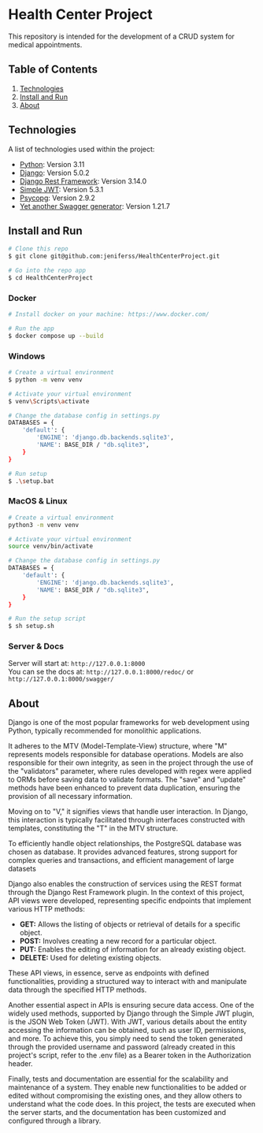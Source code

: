 # Health Center Project

This repository is intended for the development of a CRUD system for medical appointments.

## Table of Contents

1. [Technologies](#technologies)
2. [Install and Run](#install-and-run)
3. [About](#about)

## Technologies

A list of technologies used within the project:

* [Python](https://www.python.org): Version 3.11
* [Django](https://www.djangoproject.com): Version 5.0.2
* [Django Rest Framework](https://www.django-rest-framework.org): Version 3.14.0
* [Simple JWT](https://django-rest-framework-simplejwt.readthedocs.io/en/latest/): Version 5.3.1
* [Psycopg](https://pypi.org/project/psycopg2/): Version 2.9.2
* [Yet another Swagger generator](https://drf-yasg.readthedocs.io/en/stable/readme.html): Version 1.21.7

## Install and Run

```bash
# Clone this repo
$ git clone git@github.com:jeniferss/HealthCenterProject.git

# Go into the repo app
$ cd HealthCenterProject
```

### Docker

```bash
# Install docker on your machine: https://www.docker.com/

# Run the app
$ docker compose up --build
```

### Windows

```bash
# Create a virtual environment
$ python -m venv venv

# Activate your virtual environment
$ venv\Scripts\activate

# Change the database config in settings.py
DATABASES = {
    'default': {
        'ENGINE': 'django.db.backends.sqlite3',
        'NAME': BASE_DIR / "db.sqlite3",
    }
}

# Run setup
$ .\setup.bat
```

### MacOS & Linux

```bash
# Create a virtual environment
python3 -m venv venv

# Activate your virtual environment
source venv/bin/activate

# Change the database config in settings.py
DATABASES = {
    'default': {
        'ENGINE': 'django.db.backends.sqlite3',
        'NAME': BASE_DIR / "db.sqlite3",
    }
}

# Run the setup script
$ sh setup.sh
```

### Server & Docs

Server will start at: `http://127.0.0.1:8000`
</br>
You can se the docs at: `http://127.0.0.1:8000/redoc/` or `http://127.0.0.1:8000/swagger/`

## About
Django is one of the most popular frameworks for web development using Python, typically recommended for monolithic applications.

It adheres to the MTV (Model-Template-View) structure, where "M" represents models responsible for database operations. Models are also responsible for their own integrity, as seen in the project through the use of the "validators" parameter, where rules developed with regex were applied to ORMs before saving data to validate formats. The "save" and "update" methods have been enhanced to prevent data duplication, ensuring the provision of all necessary information.

Moving on to "V," it signifies views that handle user interaction. In Django, this interaction is typically facilitated through interfaces constructed with templates, constituting the "T" in the MTV structure.

To efficiently handle object relationships, the PostgreSQL database was chosen as database. It provides advanced features, strong support for complex queries and transactions, and efficient management of large datasets

Django also enables the construction of services using the REST format through the Django Rest Framework plugin. In the context of this project, API views were developed, representing specific endpoints that implement various HTTP methods:

- **GET:** Allows the listing of objects or retrieval of details for a specific object.
- **POST:** Involves creating a new record for a particular object.
- **PUT:** Enables the editing of information for an already existing object.
- **DELETE:** Used for deleting existing objects.

These API views, in essence, serve as endpoints with defined functionalities, providing a structured way to interact with and manipulate data through the specified HTTP methods.

Another essential aspect in APIs is ensuring secure data access. One of the widely used methods, supported by Django through the Simple JWT plugin, is the JSON Web Token (JWT). With JWT, various details about the entity accessing the information can be obtained, such as user ID, permissions, and more. To achieve this, you simply need to send the token generated through the provided username and password (already created in this project's script, refer to the .env file) as a Bearer token in the Authorization header.

Finally, tests and documentation are essential for the scalability and maintenance of a system. They enable new functionalities to be added or edited without compromising the existing ones, and they allow others to understand what the code does. In this project, the tests are executed when the server starts, and the documentation has been customized and configured through a library.

